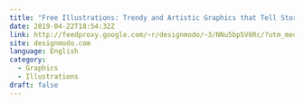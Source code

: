 ```yaml
---
title: "Free Illustrations: Trendy and Artistic Graphics that Tell Stories"
date: 2019-04-22T18:54:32Z
link: http://feedproxy.google.com/~r/designmodo/~3/NNu5bp5V6Rc/?utm_medium=RSS&utm_source=news.12bit.vn
site: designmodo.com
language: English
category:
  - Graphics
  - Illustrations
draft: false
---
```

